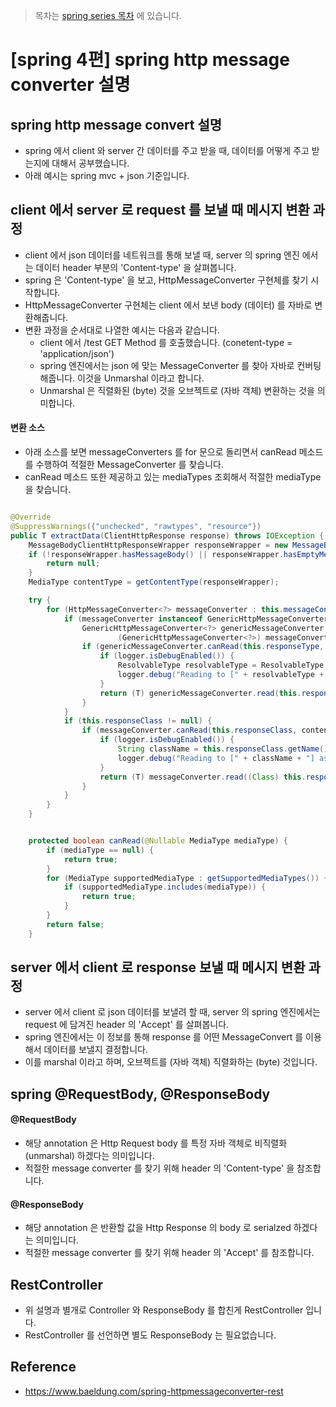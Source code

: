 > 목차는 [spring series 목차](https://insanelysimple.tistory.com/category/Spring/series) 에 있습니다.

# [spring 4편] spring http message converter 설명

## spring http message convert 설명
- spring 에서 client 와 server 간 데이터를 주고 받을 때, 데이터를 어떻게 주고 받는지에 대해서 공부했습니다.
- 아래 예시는 spring mvc + json 기준입니다. 


## client 에서 server 로 request 를 보낼 때 메시지 변환 과정
- client 에서 json 데이터를 네트워크를 통해 보낼 때, server 의 spring 엔진 에서는 데이터 header 부분의 'Content-type' 을 살펴봅니다.
- spring 은 'Content-type' 을 보고, HttpMessageConverter 구현체를 찾기 시작합니다.
- HttpMessageConverter 구현체는 client 에서 보낸 body (데이터) 를 자바로 변환해줍니다.
- 변환 과정을 순서대로 나열한 예시는 다음과 같습니다.
    - client 에서 /test GET Method 를 호출했습니다. (conetent-type = 'application/json')
    - spring 엔진에서는 json 에 맞는 MessageConverter 를 찾아 자바로 컨버팅 해줍니다. 이것을 Unmarshal 이라고 합니다.
    - Unmarshal 은 직렬화된 (byte) 것을 오브젝트로 (자바 객체) 변환하는 것을 의미합니다.

#### 변환 소스
- 아래 소스를 보면 messageConverters 를 for 문으로 돌리면서 canRead 메소드를 수행하여 적절한 MessageConverter 를 찾습니다.
- canRead 메소드 또한 제공하고 있는 mediaTypes 조회해서 적절한 mediaType 을 찾습니다.  

```java

@Override
@SuppressWarnings({"unchecked", "rawtypes", "resource"})
public T extractData(ClientHttpResponse response) throws IOException {
	MessageBodyClientHttpResponseWrapper responseWrapper = new MessageBodyClientHttpResponseWrapper(response);
	if (!responseWrapper.hasMessageBody() || responseWrapper.hasEmptyMessageBody()) {
		return null;
	}
	MediaType contentType = getContentType(responseWrapper);

	try {
		for (HttpMessageConverter<?> messageConverter : this.messageConverters) {
			if (messageConverter instanceof GenericHttpMessageConverter) {
				GenericHttpMessageConverter<?> genericMessageConverter =
						(GenericHttpMessageConverter<?>) messageConverter;
				if (genericMessageConverter.canRead(this.responseType, null, contentType)) {
					if (logger.isDebugEnabled()) {
						ResolvableType resolvableType = ResolvableType.forType(this.responseType);
						logger.debug("Reading to [" + resolvableType + "]");
					}
					return (T) genericMessageConverter.read(this.responseType, null, responseWrapper);
				}
			}
			if (this.responseClass != null) {
				if (messageConverter.canRead(this.responseClass, contentType)) {
					if (logger.isDebugEnabled()) {
						String className = this.responseClass.getName();
						logger.debug("Reading to [" + className + "] as \"" + contentType + "\"");
					}
					return (T) messageConverter.read((Class) this.responseClass, responseWrapper);
				}
			}
		}
	}


    protected boolean canRead(@Nullable MediaType mediaType) {
		if (mediaType == null) {
			return true;
		}
		for (MediaType supportedMediaType : getSupportedMediaTypes()) {
			if (supportedMediaType.includes(mediaType)) {
				return true;
			}
		}
		return false;
	}

```

         
## server 에서 client 로 response 보낼 때 메시지 변환 과정
- server 에서 client 로 json 데이터를 보낼려 할 때, server 의 spring 엔진에서는 request 에 담겨진 header 의 'Accept' 를 살펴봅니다.
- spring 엔진에서는 이 정보를 통해 response 를 어떤 MessageConvert 를 이용해서 데이터를 보낼지 결정합니다.
- 이를 marshal 이라고 하며, 오브젝트를 (자바 객체) 직렬화하는 (byte) 것입니다.  


## spring @RequestBody, @ResponseBody

#### @RequestBody
- 해당 annotation 은 Http Request body 를 특정 자바 객체로 비직렬화 (unmarshal) 하겠다는 의미입니다.
- 적절한 message converter 를 찾기 위해 header 의 'Content-type' 을 참조합니다.

#### @ResponseBody
- 해당 annotation 은 반환할 값을 Http Response 의 body 로 serialzed 하겠다는 의미입니다.
- 적절한 message converter 를 찾기 위해 header 의 'Accept' 를 참조합니다.

## RestController
- 위 설명과 별개로 Controller 와 ResponseBody 를 합친게 RestController 입니다.
- RestController 를 선언하면 별도 ResponseBody 는 필요없습니다.

## Reference
- https://www.baeldung.com/spring-httpmessageconverter-rest